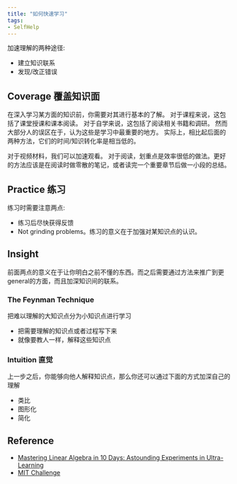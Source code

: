 ```yaml
---
title: "如何快速学习"
tags: 
- SelfHelp
---
```


加速理解的两种途径:

- 建立知识联系
- 发现/改正错误

## Coverage 覆盖知识面

在深入学习某方面的知识前，你需要对其进行基本的了解。
对于课程来说，这包括了课堂授课和课本阅读。
对于自学来说，这包括了阅读相关书籍和调研。
然而大部分人的误区在于，认为这些是学习中最重要的地方。
实际上，相比起后面的两种方法，它们的时间/知识转化率是相当低的。

对于视频材料，我们可以加速观看。
对于阅读，划重点是效率很低的做法。更好的方法应该是在阅读时做零散的笔记，或者读完一个重要章节后做一小段的总结。

## Practice 练习

练习时需要注意两点:

- 练习后尽快获得反馈
- Not grinding problems。练习的意义在于加强对某知识点的认识。

## Insight

前面两点的意义在于让你明白之前不懂的东西。而之后需要通过方法来推广到更general的方面，而且加深知识间的联系。

### The Feynman Technique

把难以理解的大知识点分为小知识点进行学习

- 把需要理解的知识点或者过程写下来
- 就像要教人一样，解释这些知识点

### Intuition 直觉

上一步之后，你能够向他人解释知识点，那么你还可以通过下面的方式加深自己的理解

- 类比
- 图形化
- 简化

## Reference

- [Mastering Linear Algebra in 10 Days: Astounding Experiments in Ultra-Learning](http://calnewport.com/blog/2012/10/26/mastering-linear-algebra-in-10-days-astounding-experiments-in-ultra-learning/)
- [MIT Challenge](http://www.scotthyoung.com/blog/mit-challenge/)
